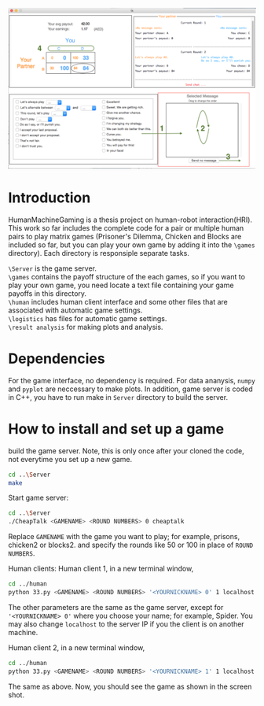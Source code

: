 ![alt tag](https://github.com/tennom/humanMachineGaming/blob/master/human/shot.png)  

# Introduction 
HumanMachineGaming is a thesis project on human-robot interaction(HRI). This work so far includes the complete code for a pair 
or multiple human pairs to play matrix games (Prisoner's Dilemma, Chicken and Blocks are included so far, but you can play your 
own game by adding it into the `\games` directory).
Each directory is responsiple separate tasks.  
   
`\Server` is the game server.  
`\games` contains the payoff structure of the each games, so if you want to play your own game, you need locate
a text file containing your game payoffs in this directory.   
`\human` includes human client interface and some other files that are associated with automatic game settings.  
`\logistics` has files for automatic game settings.  
`\result analysis` for making plots and analysis.

# Dependencies
For the game interface, no dependency is required. For data ananysis, `numpy` and `pyplot` are neccessary to make plots. In 
addition, game server is coded in C++, you have to run make in `Server` directory to build the server.

# How to install and set up a game  
  
  build the game server. Note, this is only once after your cloned the code, not everytime you set up a new game.  
  ```sh
  cd ..\Server
  make
  ```
  
  
Start game server:
```sh
cd ..\Server
./CheapTalk <GAMENAME> <ROUND NUMBERS> 0 cheaptalk 
``` 
Replace `GAMENAME` with the game you want to play; for example, prisons, chicken2 or blocks2. and specify the rounds
like 50 or 100 in place of `ROUND NUMBERS`.  
   
   
Human clients:
  Human client 1, in a new terminal window,
```sh
cd ../human
python 33.py <GAMENAME> <ROUND NUMBERS> '<YOURNICKNAME> 0' 1 localhost
```  
The other parameters are the same as the game server, except for `'<YOURNICKNAME> 0'` where you choose your name;
 for example, Spider. You may also change `localhost` to the server IP if you the client is on another machine.
   
  Human client 2, in a new terminal window,
```sh
cd ../human
python 33.py <GAMENAME> <ROUND NUMBERS> '<YOURNICKNAME> 1' 1 localhost
```  
The same as above. Now, you should see the game as shown in the screen shot.





